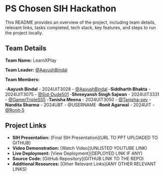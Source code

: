 # PS Chosen SIH Hackathon

This README provides an overview of the project, including team details, relevant links, tasks completed, tech stack, key features, and steps to run the project locally.

## Team Details

**Team Name:** LearnXPlay

**Team Leader:** [@AayushBindal](https://github.com/AayushBindal)

**Team Members:**

-**Aayush Bindal** - 2024UIT3028 - [@AayushBindal](https://github.com/AayushBindal)
-**Siddharth Bhakta** - 2024UIT3075 - [@Sid-Dude501](https://github.com/Sid-Dude501)
-**Shreeyansh Singh Sajwan** - 2024UIT3331 - [@GamerTripleS55](https://github.com/GamerTripleS55)
-**Tanisha Meena** - 2024UIT3050 - [@Tanisha-sev](https://github.com/Tanisha-sev)
-**Nandita Sharma** - 2024UBT - @USERNAME
-**Ronit Agarwal** - 2024UIT - [@Ronit-5](https://github.com/Ronit-5)

## Project Links

- **SIH Presentation:** [Final SIH Presentation](URL TO PPT UPLOADED TO GITHUB)
- **Video Demonstration:** [Watch Video](UNLISTED YOUTUBE LINK)
- **Live Deployment:** [View Deployment](DEPLOYED LINK IF ANY)
- **Source Code:** [GitHub Repository](GITHUB LINK TO THE REPO)
- **Additional Resources:** [Other Relevant Links](ANY OTHER RELEVANT LINKS)
